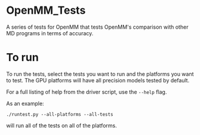 OpenMM_Tests
============

A series of tests for OpenMM that tests OpenMM's comparison with other MD programs in terms of accuracy.


To run
======

To run the tests, select the tests you want to run and the platforms you want to test. The GPU platforms will have all precision models tested by default.

For a full listing of help from the driver script, use the `--help` flag.

As an example:

```
./runtest.py --all-platforms --all-tests
```

will run all of the tests on all of the platforms.
